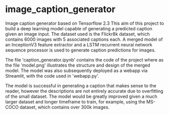 # image_caption_generator

Image caption generator based on Tensorflow 2.3
This aim of this project to build a deep learning model capable of generating a predicted caption given an image input. The dataset used is the Flickr8k dataset, which contains 6000 images with 5 associated captions each. A merged model of an InceptionV3 feature extractor and a LSTM recurrent neural network sequence processor is used to generate caption predictions for images.

The file 'caption_generator.ipynb' contains the code of the project where as the file 'model.png' illustrates the structure and design of the merged model. The model was also subsequently deployed as a webapp via Streamlit, with the code used in 'webapp.py'.

The model is successful in generating a caption that makes sense to the reader, however the descriptions are not entirely accurate due to overfitting of the small dataset. The model would be greatly improved given a much larger dataset and longer timeframe to train, for example, using the MS-COCO dataset, which contains over 300k images.